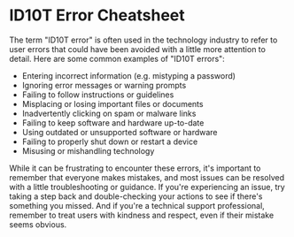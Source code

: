 # ID10T Error Cheatsheet

The term "ID10T error" is often used in the technology industry to refer to user errors that could have been avoided with a little more attention to detail. Here are some common examples of "ID10T errors":

- Entering incorrect information (e.g. mistyping a password)
- Ignoring error messages or warning prompts
- Failing to follow instructions or guidelines
- Misplacing or losing important files or documents
- Inadvertently clicking on spam or malware links
- Failing to keep software and hardware up-to-date
- Using outdated or unsupported software or hardware
- Failing to properly shut down or restart a device
- Misusing or mishandling technology

While it can be frustrating to encounter these errors, it's important to remember that everyone makes mistakes, and most issues can be resolved with a little troubleshooting or guidance. If you're experiencing an issue, try taking a step back and double-checking your actions to see if there's something you missed. And if you're a technical support professional, remember to treat users with kindness and respect, even if their mistake seems obvious.
